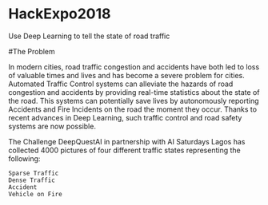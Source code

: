 # HackExpo2018
Use Deep Learning to tell the state of road traffic

#The Problem

In modern cities, road traffic congestion and accidents have both led to loss of valuable times and lives and has become a severe problem for cities. Automated Traffic Control systems can alleviate the hazards of road congestion and accidents by providing real-time statistics about the state of the road. This systems can potentially save lives by autonomously reporting Accidents and Fire Incidents on the road the moment they occur. Thanks to recent advances in Deep Learning, such traffic control and road safety systems are now possible.

The Challenge
DeepQuestAI in partnership with AI Saturdays Lagos has collected 4000 pictures of four different traffic states representing the following:

    Sparse Traffic
    Dense Traffic
    Accident
    Vehicle on Fire
